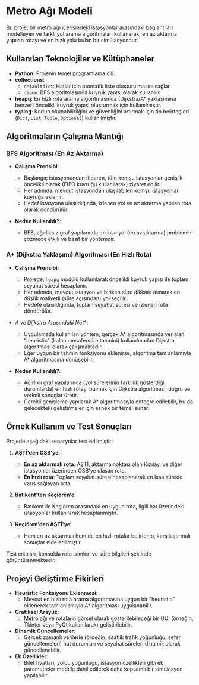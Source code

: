 # Metro Ağı Modeli

Bu proje, bir metro ağı içerisindeki istasyonlar arasındaki bağlantıları modelleyen ve farklı yol arama algoritmaları kullanarak, en az aktarma yapılan rotayı ve en hızlı yolu bulan bir simülasyondur.

## Kullanılan Teknolojiler ve Kütüphaneler

- **Python**: Projenin temel programlama dili.
- **collections**:
  - `defaultdict`: Hatlar için otomatik liste oluşturulmasını sağlar.
  - `deque`: BFS algoritmasında kuyruk yapısı olarak kullanılır.
- **heapq**: En hızlı rota arama algoritmasında (Dijkstra/A* yaklaşımına benzer) öncelikli kuyruk yapısı oluşturmak için kullanılmıştır.
- **typing**: Kodun okunabilirliğini ve güvenliğini artırmak için tip belirteçleri (`Dict`, `List`, `Tuple`, `Optional`) kullanılmıştır.

## Algoritmaların Çalışma Mantığı

### BFS Algoritması (En Az Aktarma)

- **Çalışma Prensibi**:
  - Başlangıç istasyonundan itibaren, tüm komşu istasyonlar genişlik öncelikli olarak (FIFO kuyruğu kullanılarak) ziyaret edilir.
  - Her adımda, mevcut istasyondan ulaşılabilen komşu istasyonlar kuyruğa eklenir.
  - Hedef istasyona ulaşıldığında, izlenen yol en az aktarma yapılan rota olarak döndürülür.
  
- **Neden Kullanıldı?**:
  - BFS, ağırlıksız graf yapılarında en kısa yol (en az aktarma) problemini çözmede etkili ve basit bir yöntemdir.

### A* (Dijkstra Yaklaşımı) Algoritması (En Hızlı Rota)

- **Çalışma Prensibi**:
  - Projede, `heapq` modülü kullanılarak öncelikli kuyruk yapısı ile toplam seyahat süresi hesaplanır.
  - Her adımda, mevcut istasyon ve biriken süre dikkate alınarak en düşük maliyetli (süre açısından) yol seçilir.
  - Hedefe ulaşıldığında, toplam seyahat süresi ve izlenen rota döndürülür.
  
- **A* ve Dijkstra Arasındaki Not**:
  - Uygulamada kullanılan yöntem, gerçek A* algoritmasında yer alan "heuristic" (kalan mesafe/süre tahmini) kullanılmadan Dijkstra algoritması olarak çalışmaktadır.
  - Eğer uygun bir tahmin fonksiyonu eklenirse, algoritma tam anlamıyla A* algoritmasına dönüşebilir.

- **Neden Kullanıldı?**:
  - Ağırlıklı graf yapılarında (yol sürelerinin farklılık gösterdiği durumlarda) en hızlı rotayı bulmak için Dijkstra algoritması, doğru ve verimli sonuçlar üretir.
  - Gerekli genişleme yapılarak A* algoritmasıyla entegre edilebilir, bu da gelecekteki geliştirmeler için esnek bir temel sunar.

## Örnek Kullanım ve Test Sonuçları

Projede aşağıdaki senaryolar test edilmiştir:

1. **AŞTİ'den OSB'ye**:
   - **En az aktarmalı rota**: AŞTİ, aktarma noktası olan Kızılay, ve diğer istasyonlar üzerinden OSB'ye ulaşan rota.
   - **En hızlı rota**: Toplam seyahat süresi hesaplanarak en kısa sürede varış sağlayan rota.

2. **Batıkent'ten Keçiören'e**:
   - Batıkent ile Keçiören arasındaki en uygun rota, ilgili hat üzerindeki istasyonlar kullanılarak hesaplanmıştır.

3. **Keçiören'den AŞTİ'ye**:
   - Hem en az aktarmalı hem de en hızlı rotalar belirlenip, karşılaştırmalı sonuçlar elde edilmiştir.

Test çıktıları, konsolda rota isimleri ve süre bilgileri şeklinde görüntülenmektedir.

## Projeyi Geliştirme Fikirleri

- **Heuristic Fonksiyonu Eklenmesi**:
  - Mevcut en hızlı rota arama algoritmasına uygun bir "heuristic" eklenerek tam anlamıyla A* algoritması uygulanabilir.
- **Grafiksel Arayüz**:
  - Metro ağı ve rotaların görsel olarak gösterilebileceği bir GUI (örneğin, Tkinter veya PyQt kullanılarak) geliştirilebilir.
- **Dinamik Güncellemeler**:
  - Gerçek zamanlı verilerle (örneğin, saatlik trafik yoğunluğu, sefer güncellemeleri) hat durumları ve seyahat süreleri dinamik olarak güncellenebilir.
- **Ek Özellikler**:
  - Bilet fiyatları, yolcu yoğunluğu, istasyon özellikleri gibi ek parametreler modele dahil edilerek daha kapsamlı bir simülasyon yapılabilir.
